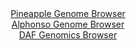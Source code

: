 <div id="Pineapple_Genome_Browser" align="center">
  <a href="https://igv.org/app/?sessionURL=blob:zZNdT9swFIb_iyXQJqX5bJsmEprajEIptIwSOkAoOkmcxODYwXa_qPrfZ9Cm3TCJXmya5Av7yPZ539ePt2iJhSScoRC5ptMxHQcZSFZ8NYO6oXgCNZYoLIBKbCCBCywwyzAKt6gAqSC.OtcnK6UaGVoWUU2rBlZyU3om1PDCGaykmfHaijilkHIBigtpDQQsuUXKZWuFU2gaU_f2zI6VgwILaFNxJrnVYFYmK31f8quUlJjxGif1giryJiDRerTG3CzgS38.62cZlnKMN6P8qD8e9W.84_jupBvdxdPTedydH85IyUAtBD6CA3cQRcBPSNq.uVwPBy_Ti0GWX2_41WV84H09PF43RGB55PhOz.t4QeDqaAjL8fp_cq0H2dP5.emUjqORfy2j9l1V3YyDuhBBVcr66Q..dwaiPFtoElBWCT90bMOzu0bH7bZep07PsO1ApyM4QeH9g4GUgOxJb7_fIrVpNC9I4ufFGzoG4iLHAoWtwLZ9R1_fafttOwicnbFFC0H_XrTD.Crwbbfvut2kIFRpmPNEskaawJi5zAqzfNkzy4KtbznJx7l_PJ.Qk.Ho7Nt60rsIIC3fzdLT_nXrt.fTRj.i6J9Q9xEhpkr3RS33b6.7w0n78XucOs_6x9FpJB5zmA6fZu9_steA9gun4KIGpffril7.5G0JggBTurAkkqSEErWZ6xz5CoWO62lsUcYp1xwiUaafbMM2nI79.Tee3u5h9wM-">Pineapple Genome Browser</a>
</div>
<div id="Alphonso_Genome_Browser" align="center">
  <a href="https://igv.org/app/?sessionURL=blob:zZJfb9owFMW_i6VWmxQS5x8hkdAEtFAEFKldykZVRSZxgotjB9skUMR3n1tt2ksnlYdNk_xgX137nnP8O4IaC0k4AxFwTNs3bRsYQK55c4_KiuJbVGIJohxRiQ0gcI4FZikG0RHkSCoU3031zbVSlYwsi6iqVSJWcFO6JirRC2eokWbKS2vAKUUrLpDiQlp9gWpukaJuNXiFqsrUs13TtzKkkIVoteZMcqvCrEga_V7yq5QUmPESJ.WOKvImINF6tMbMzNGX3uK.l6ZYygk.jLNubzLuPbjX8XLUHizj.c0ibi8u70nBkNoJ3L1.FoOHzpC6s_7ywhmODtlgPd8Mc.l7i_GFe3V5va.IwLJrB3bH9d0wCHQ0hGV4_z.51ouc6XzrjWNvHk_nk7r0rp7783IAhzyLvRv5ru8OOBmA8nSnSQDpWgSRDQ0Xtg3fabdet3bHgDDU6QhOQPT4ZAAlULrR7Y9HoA6V5gVIvN29oWMALjIsQNQKIQzsMHR8L_BgGNon4wh2gv69aIfxXRhAp.c47SQnVGmYs0SySpqIMbNOc7N4OTfLDaEFqrNNHs62cEq8fNTM1pjfVps_ZGkAPfrt.7TRjyj6J9R9RIipVueihl_CDfwKlwztv._x5Nuo89BgPh30Fs278bxCdF40ORclUrpfV_TxJ201EgQxpQs1kWRFKFGHhU6RNyCyHVdDC1JOuaYQiGL1CRrQsH34.Tec7unp9AM-">Alphonso Genome Browser</a>
</div>


<div id="DAF_Genomics_Browser" align="center">
  <a href="https://igv.org/app/?sessionURL=blob:tZFra9swFIb_y4H2k.1YvsaGMEyXtKXtLgmu15QSzmw5dmdLjiTXbUP..4TXMdgoY9CBJCTO5X11nj08UCFrziAGxyK.RQgYICs.rLDtGvoBWyohLrGR1ABBSyooyynEeyhRKkyXl7qyUqqT8WRSYGluKeNtnUtLuhZ2puS9qqhONR0LW3zmDAdp5bzVyQon2HQVZ5JPMM.plKY96SjbbgbUx8_YZmxJN23fqHpU3WgT2lhhlajd1qygj38x8h.U9arfJdkqGesv6NN5MUsuzpNrd56uT4OTdfrxLEuD7HhVbxmqXtBZeX_zCfl9db3F9FINyyNncTa48.fE9XdXR.774_ljVwsqZyQkU9f3bNuGgwENz3sNAfJKkJh4RuhMDcfzzJer6wd6CoLXEN_eGaAE5t90.u0e1FOnUYGku36kZgAXBRUQm5FthySKHN8LPTuKyMHYQy.aN2a5SJdRaDuJ4wTWV2y1flk34wC10J_BtwL5W2e9_xVUmsnP06FaDHia3TywXX_VfglPgmxN0lcwGfDqt0ouWlQ69OP5AgUbrdZSpn5RcQ93h.8-">DAF Genomics Browser</a>
</div>

